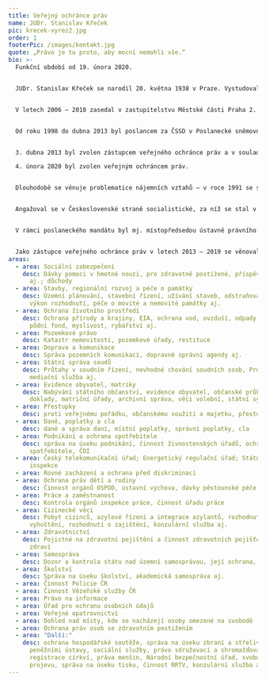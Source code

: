 ```yaml
---
title: Veřejný ochránce práv
name: JUDr. Stanislav Křeček
pic: krecek-vyrez2.jpg
order: 1
footerPic: /images/kontakt.jpg
quote: „Právo je tu proto, aby mocní nemohli vše.“
bio: >-
  Funkční období od 19. února 2020.


  JUDr. Stanislav Křeček se narodil 20. května 1938 v Praze. Vystudoval průmyslovou školu geologickou a výtvarnou školu. Pracoval jako výtvarník, geolog, horník, dělník aj. Po absolvování Právnické fakulty Univerzity Karlovy se stal soudním čekatelem u Městského soudu v Praze, avšak v 70. letech 20. století byl nucen z politických důvodů justici opustit. Od roku 1990 se věnoval advokacii.


  V letech 2006 – 2010 zasedal v zastupitelstvu Městské části Praha 2.


  Od roku 1998 do dubna 2013 byl poslancem za ČSSD v Poslanecké sněmovně Parlamentu ČR.


  3. dubna 2013 byl zvolen zástupcem veřejného ochránce práv a v souladu se zákonem se poslaneckého mandátu vzdal. Funkci zástupce veřejného ochránce práv vykonával od 5. 4. 2013 do 3. 12. 2019.

  4. února 2020 byl zvolen veřejným ochráncem práv.


  Dlouhodobě se věnuje problematice nájemních vztahů – v roce 1991 se stal spoluzakladatelem a předsedou Sdružení na ochranu nájemníků.


  Angažoval se v Československé straně socialistické, za níž se stal v roce 1990 v rámci procesu kooptace poslancem České národní rady. Od roku 1993 byl členem České strany sociálně demokratické (ČSSD).


  V rámci poslaneckého mandátu byl mj. místopředsedou ústavně právního výboru Poslanecké sněmovny, členem mandátového a imunitního výboru, petičního výboru, volebního výboru, podvýboru pro lidská práva a dalších.


  Jako zástupce veřejného ochránce práv v letech 2013 – 2019 se věnoval zejména problematice stavebního řádu, státní správy soudů, ochraně spotřebitele, pozemkovému právu a činnosti katastrálních úřadů, problematice pozemních komunikací, práva na informace, přestupkům aj.
areas:
  - area: Sociální zabezpečení
    desc: Dávky pomoci v hmotné nouzi, pro zdravotně postižené, příspěvky na péči
      aj.; důchody
  - area: Stavby, regionální rozvoj a péče o památky
    desc: Územní plánování, stavební řízení, užívání staveb, odstraňování staveb,
      výkon rozhodnutí, péče o movité a nemovité památky aj.
  - area: Ochrana životního prostředí
    desc: Ochrana přírody a krajiny, EIA, ochrana vod, ovzduší, odpady, zemědělský
      půdní fond, myslivost, rybářství aj.
  - area: Pozemkové právo
    desc: Katastr nemovitostí, pozemkové úřady, restituce
  - area: Doprava a komunikace
    desc: Správa pozemních komunikací, dopravně správní agendy aj.
  - area: Státní správa soudů
    desc: Průtahy v soudním řízení, nevhodné chování soudních osob, Probační a
      mediační služba aj.
  - area: Evidence obyvatel, matriky
    desc: Nabývání státního občanství, evidence obyvatel, občanské průkazy, cestovní
      doklady, matriční úřady, archivní správa, věci volební, státní symboly aj.
  - area: Přestupky
    desc: proti veřejnému pořádku, občanskému soužití a majetku, přestupky v doprav
  - area: Daně, poplatky a cla
    desc: daně a správa daní, místní poplatky, správní poplatky, cla
  - area: Podnikání a ochrana spotřebitele
    desc: správa na úseku podnikání, činnost živnostenských úřadů, ochrana
      spotřebitele, ČOI
  - area: Český telekomunikační úřad; Energetický regulační úřad; Státní energetická
      inspekce
  - area: Rovné zacházení a ochrana před diskriminací
  - area: Ochrana práv dětí a rodiny
    desc: Činnost orgánů OSPOD, ústavní výchova, dávky pěstounské péče
  - area: Práce a zaměstnanost
    desc: Kontrola orgánů inspekce práce, činnost úřadu práce
  - area: Cizinecké věci
    desc: Pobyt cizinců, azylové řízení a integrace azylantů, rozhodnutí o správním
      vyhoštění, rozhodnutí o zajištění, konzulární služba aj.
  - area: Zdravotnictví
    desc: Pojistné na zdravotní pojištění a činnost zdravotních pojišťoven, péče o
      zdraví
  - area: Samospráva
    desc: Dozor a kontrola státu nad územní samosprávou, její ochrana, územní členění
  - area: Školství
    desc: Správa na úseku školství, akademická samospráva aj.
  - area: Činnost Policie ČR
  - area: Činnost Vězeňské služby ČR
  - area: Právo na informace
  - area: Úřad pro ochranu osobních údajů
  - area: Veřejné opatrovnictví
  - area: Dohled nad místy, kde se nacházejí osoby omezené na svobodě
  - area: Ochrana práv osob se zdravotním postižením
  - area: "Další:"
    desc: ochrana hospodářské soutěže, správa na úseku zbraní a střeliva, dozor nad
      peněžními ústavy, sociální služby, právo sdružovací a shromažďovací,
      registrace církví, práva menšin, Národní bezpečnostní úřad, svoboda
      projevu, správa na úseku tisku, činnost RRTV, konzulární služba aj.
---
```

